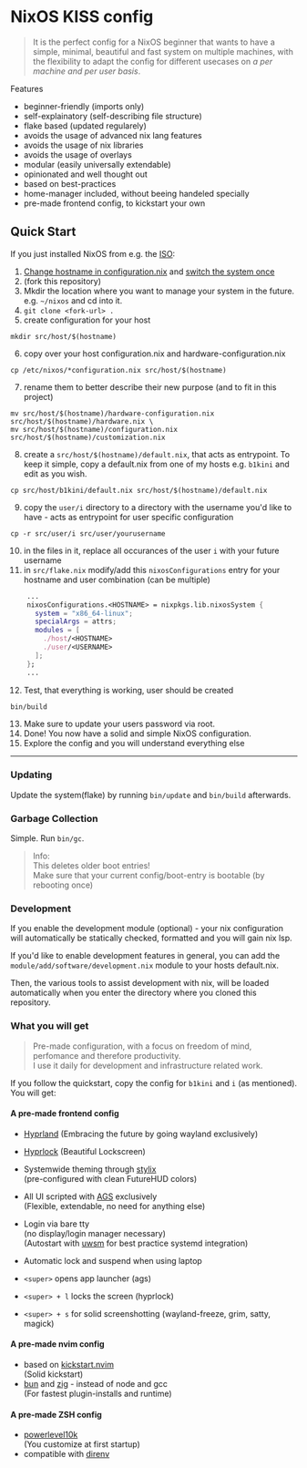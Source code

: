 # NixOS KISS config

> It is the perfect config for a NixOS beginner that wants to have a simple, minimal, beautiful and fast system on multiple machines, with the flexibility to adapt the config for different usecases on *a per machine* *_and_* *per user basis*.

Features
- beginner-friendly (imports only)
- self-explainatory (self-describing file structure) 
- flake based (updated regularely)
- avoids the usage of advanced nix lang features
- avoids the usage of nix libraries
- avoids the usage of overlays
- modular (easily universally extendable)
- opinionated and well thought out 
- based on best-practices
- home-manager included, without beeing handeled specially
- pre-made frontend config, to kickstart your own

## Quick Start
If you just installed NixOS from e.g. the [ISO](https://nixos.org/download/#nix-more):
1. [Change hostname in configuration.nix](https://letmegooglethat.com/?q=nixos+set+hostname) and [switch the system once](https://nixos.wiki/wiki/Nixos-rebuild)
2. (fork this repository)
3. Mkdir the location where you want to manage your system in the future. e.g. `~/nixos` and cd into it.
4. `git clone <fork-url> .`
5. create configuration for your host
```shell
mkdir src/host/$(hostname)
```
6. copy over your host configuration.nix and hardware-configuration.nix 
```shell
cp /etc/nixos/*configuration.nix src/host/$(hostname)
```
7. rename them to better describe their new purpose (and to fit in this project)
```shell
mv src/host/$(hostname)/hardware-configuration.nix src/host/$(hostname)/hardware.nix \
mv src/host/$(hostname)/configuration.nix src/host/$(hostname)/customization.nix
```
8. create a `src/host/$(hostname)/default.nix`, that acts as entrypoint. 
To keep it simple, copy a default.nix from one of my hosts e.g. `b1kini` and edit as you wish.
```shell
cp src/host/b1kini/default.nix src/host/$(hostname)/default.nix
```
9. copy the `user/i` directory to a directory with the username you'd like to have - acts as entrypoint for user specific configuration
```shell
cp -r src/user/i src/user/yourusername
```
10. in the files in it, replace all occurances of the user `i` with your future username
11. in `src/flake.nix` modify/add this `nixosConfigurations` entry for your hostname and user combination (can be multiple)
```nix
    ...
    nixosConfigurations.<HOSTNAME> = nixpkgs.lib.nixosSystem {
      system = "x86_64-linux";
      specialArgs = attrs;
      modules = [
        ./host/<HOSTNAME>
        ./user/<USERNAME>
      ];
    };
    ...
```
12. Test, that everything is working, user should be created
```shell
bin/build
```
13. Make sure to update your users password via root.
14. Done! You now have a solid and simple NixOS configuration. 
15. Explore the config and you will understand everything else
***

### Updating
Update the system(flake) by running `bin/update` and `bin/build` afterwards.

### Garbage Collection
Simple. Run `bin/gc`.
> Info:<br>This deletes older boot entries!<br>Make sure that your current config/boot-entry is bootable (by rebooting once)

### Development
If you enable the development module (optional) - your nix configuration will automatically be statically checked, 
formatted and you will gain nix lsp.

If you'd like to enable development features in general, you can add the `module/add/software/development.nix` module to your hosts default.nix.

Then, the various tools to assist development with nix, will be loaded automatically when you enter the directory where you cloned this repository.

### What you will get
> Pre-made configuration, with a focus on freedom of mind, perfomance and therefore productivity.<br>I use it daily for development and infrastructure related work.

If you follow the quickstart, copy the config for `b1kini` and `i` (as mentioned).<br>
You will get:

#### A pre-made frontend config
- [Hyprland](https://hyprland.org/) (Embracing the future by going wayland exclusively)
- [Hyprlock](https://wiki.hyprland.org/Hypr-Ecosystem/hyprlock/) (Beautiful Lockscreen)
- Systemwide theming through [stylix](https://github.com/danth/stylix)<br>(pre-configured with clean FutureHUD colors)
- All UI scripted with [AGS](https://github.com/Aylur/ags) exclusively<br>(Flexible, extendable, no need for anything else)

- Login via bare tty<br>(no display/login manager necessary)<br>(Autostart with [uwsm](https://github.com/Vladimir-csp/uwsm) for best practice systemd integration)
- Automatic lock and suspend when using laptop

- `<super>` opens app launcher (ags)
- `<super> + l` locks the screen (hyprlock)
- `<super> + s` for solid screenshotting (wayland-freeze, grim, satty, magick)

#### A pre-made nvim config
- based on [kickstart.nvim](https://github.com/nvim-lua/kickstart.nvim)<br>(Solid kickstart)
- [bun](https://bun.sh/) and [zig](https://ziglang.org/) - instead of node and gcc<br>(For fastest plugin-installs and runtime)

#### A pre-made ZSH config
- [powerlevel10k](https://github.com/romkatv/powerlevel10k)<br>(You customize at first startup)
- compatible with [direnv](https://direnv.net/)